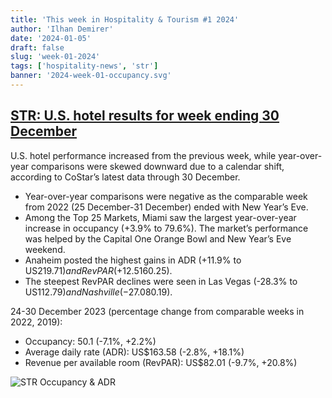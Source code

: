 ```yaml
---
title: 'This week in Hospitality & Tourism #1 2024'
author: 'Ilhan Demirer'
date: '2024-01-05'
draft: false
slug: 'week-01-2024'
tags: ['hospitality-news', 'str']
banner: '2024-week-01-occupancy.svg'
---
```


## [STR: U.S. hotel results for week ending 30 December](https://str.com/press-release/us-hotel-results-week-ending-30-december)

U.S. hotel performance increased from the previous week, while year-over-year comparisons were skewed downward due to a calendar shift, according to CoStar’s latest data through 30 December.

- Year-over-year comparisons were negative as the comparable week from 2022 (25 December-31 December) ended with New Year’s Eve.
- Among the Top 25 Markets, Miami saw the largest year-over-year increase in occupancy (+3.9% to 79.6%). The market’s performance was helped by the Capital One Orange Bowl and New Year’s Eve weekend.
- Anaheim posted the highest gains in ADR (+11.9% to US$219.71) and RevPAR (+12.5% to US$160.25).
- The steepest RevPAR declines were seen in Las Vegas (-28.3% to US$112.79) and Nashville (-27.0% to US$80.19).

24-30 December 2023 (percentage change from comparable weeks in 2022, 2019):

- Occupancy: 50.1 (-7.1%, +2.2%)
- Average daily rate (ADR): US$163.58 (-2.8%, +18.1%)
- Revenue per available room (RevPAR): US$82.01 (-9.7%, +20.8%)

![STR Occupancy & ADR](/images/blogimages/2024-week-01-occupancy.svg)
